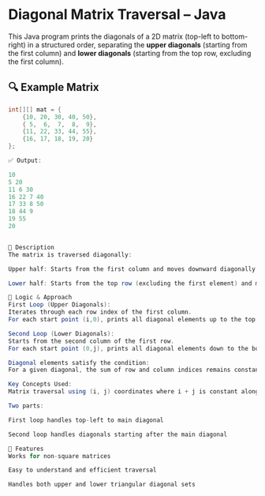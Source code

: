 # Diagonal Matrix Traversal – Java

This Java program prints the diagonals of a 2D matrix (top-left to bottom-right) in a structured order, separating the **upper diagonals** (starting from the first column) and **lower diagonals** (starting from the top row, excluding the first column).

## 🔍 Example Matrix

```java
int[][] mat = {
    {10, 20, 30, 40, 50},
    { 5,  6,  7,  8,  9},
    {11, 22, 33, 44, 55},
    {16, 17, 18, 19, 20}
};

✅ Output:

10
5 20
11 6 30
16 22 7 40
17 33 8 50
18 44 9
19 55
20


🧠 Description
The matrix is traversed diagonally:

Upper half: Starts from the first column and moves downward diagonally.

Lower half: Starts from the top row (excluding the first element) and moves upward diagonally.

🧠 Logic & Approach
First Loop (Upper Diagonals):
Iterates through each row index of the first column.
For each start point (i,0), prints all diagonal elements up to the top row.

Second Loop (Lower Diagonals):
Starts from the second column of the first row.
For each start point (0,j), prints all diagonal elements down to the bottom row.

Diagonal elements satisfy the condition:
For a given diagonal, the sum of row and column indices remains constant.

Key Concepts Used:
Matrix traversal using (i, j) coordinates where i + j is constant along diagonals.

Two parts:

First loop handles top-left to main diagonal

Second loop handles diagonals starting after the main diagonal

📌 Features
Works for non-square matrices

Easy to understand and efficient traversal

Handles both upper and lower triangular diagonal sets
